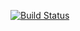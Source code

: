 [![Build Status](https://travis-ci.org/lw75251/CSE_110.svg?branch=master)](https://travis-ci.org/lw75251/CSE_110)
